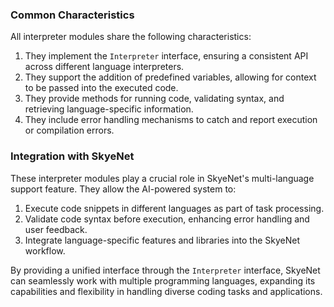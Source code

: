 ### Common Characteristics

All interpreter modules share the following characteristics:

1. They implement the `Interpreter` interface, ensuring a consistent API across different language interpreters.
2. They support the addition of predefined variables, allowing for context to be passed into the executed code.
3. They provide methods for running code, validating syntax, and retrieving language-specific information.
4. They include error handling mechanisms to catch and report execution or compilation errors.

### Integration with SkyeNet

These interpreter modules play a crucial role in SkyeNet's multi-language support feature. They allow the AI-powered system to:

1. Execute code snippets in different languages as part of task processing.
2. Validate code syntax before execution, enhancing error handling and user feedback.
3. Integrate language-specific features and libraries into the SkyeNet workflow.

By providing a unified interface through the `Interpreter` interface, SkyeNet can seamlessly work with multiple programming languages, expanding its capabilities and flexibility in
handling diverse coding tasks and applications.